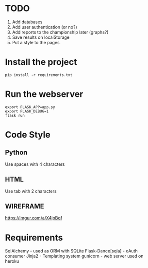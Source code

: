 TODO
======

1. Add databases
2. Add user authentication (or no?)
3. Add reports to the championship later (graphs?)
4. Save results on localStorage
5. Put a style to the pages

Install the project
===================

`pip install -r requirements.txt`

Run the webserver
=================

```
export FLASK_APP=app.py
export FLASK_DEBUG=1
flask run
```

Code Style
===========
Python
------
Use spaces with 4 characters 


HTML
----
Use tab with 2 characters


WIREFRAME
----
https://imgur.com/a/X4ipBof


Requirements
============
SqlAlchemy - used as ORM with SQLite
Flask-Dance[sqla] - oAuth consumer
Jinja2 - Templating system
gunicorn - web server used on heroku
